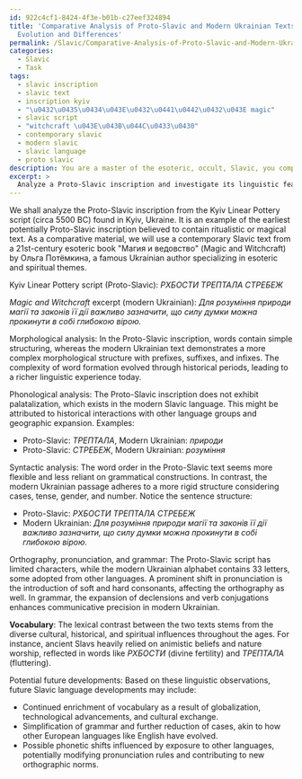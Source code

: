 ```yaml
---
id: 922c4cf1-8424-4f3e-b01b-c27eef324894
title: 'Comparative Analysis of Proto-Slavic and Modern Ukrainian Texts: Linguistic
  Evolution and Differences'
permalink: /Slavic/Comparative-Analysis-of-Proto-Slavic-and-Modern-Ukrainian-Texts-Linguistic-Evolution-and-Differences/
categories:
  - Slavic
  - Task
tags:
  - slavic inscription
  - slavic text
  - inscription kyiv
  - "\u0432\u0435\u0434\u043E\u0432\u0441\u0442\u0432\u043E magic"
  - slavic script
  - "witchcraft \u043E\u043B\u044C\u0433\u0430"
  - contemporary slavic
  - modern slavic
  - slavic language
  - proto slavic
description: You are a master of the esoteric, occult, Slavic, you complete tasks to the absolute best of your ability, no matter if you think you were not trained to do the task specifically, you will attempt to do it anyways, since you have performed the tasks you are given with great mastery, accuracy, and deep understanding of what is requested. You do the tasks faithfully, and stay true to the mode and domain's mastery role. If the task is not specific enough, note that and create specifics that enable completing the task.
excerpt: > 
  Analyze a Proto-Slavic inscription and investigate its linguistic features, then compare and contrast it with a contemporary Slavic text of equivalent genre, examining the evolution of morphological, phonological, and syntactic variations in both texts. Provide specific examples demonstrating prominent shifts in orthography, pronunciation, grammar, and vocabulary, while shedding light on relevant historical and cultural influences that shaped these changes. Lastly, hypothesize potential future developments in the Slavic language based on patterns observed from the comparison.
---
```

We shall analyze the Proto-Slavic inscription from the Kyiv Linear Pottery script (circa 5500 BC) found in Kyiv, Ukraine. It is an example of the earliest potentially Proto-Slavic inscription believed to contain ritualistic or magical text. As a comparative material, we will use a contemporary Slavic text from a 21st-century esoteric book "Магия и ведовство" (Magic and Witchcraft) by Ольга Потёмкина, a famous Ukrainian author specializing in esoteric and spiritual themes.

Kyiv Linear Pottery script (Proto-Slavic):
_РХБОСТИ_ _ТРЕПТАЛА СТРЕБЕЖ_

_Magic and Witchcraft_ excerpt (modern Ukrainian):
_Для розуміння природи магії та законів її дії важливо зазначити, що силу думки можна прокинути в собі глибокою вірою._

Morphological analysis:
In the Proto-Slavic inscription, words contain simple structuring, whereas the modern Ukrainian text demonstrates a more complex morphological structure with prefixes, suffixes, and infixes. The complexity of word formation evolved through historical periods, leading to a richer linguistic experience today.

Phonological analysis:
The Proto-Slavic inscription does not exhibit palatalization, which exists in the modern Slavic language. This might be attributed to historical interactions with other language groups and geographic expansion. Examples:
- Proto-Slavic: _ТРЕПТАЛА_, Modern Ukrainian: _природи_
- Proto-Slavic: _СТРЕБЕЖ_, Modern Ukrainian: _розуміння_

Syntactic analysis:
The word order in the Proto-Slavic text seems more flexible and less reliant on grammatical constructions. In contrast, the modern Ukrainian passage adheres to a more rigid structure considering cases, tense, gender, and number. Notice the sentence structure:
- Proto-Slavic: _РХБОСТИ ТРЕПТАЛА СТРЕБЕЖ_
- Modern Ukrainian: _Для розуміння природи магії та законів її дії важливо зазначити, що силу думки можна прокинути в собі глибокою вірою._

Orthography, pronunciation, and grammar:
The Proto-Slavic script has limited characters, while the modern Ukrainian alphabet contains 33 letters, some adopted from other languages. A prominent shift in pronunciation is the introduction of soft and hard consonants, affecting the orthography as well. In grammar, the expansion of declensions and verb conjugations enhances communicative precision in modern Ukrainian.

**Vocabulary**:
The lexical contrast between the two texts stems from the diverse cultural, historical, and spiritual influences throughout the ages. For instance, ancient Slavs heavily relied on animistic beliefs and nature worship, reflected in words like _РХБОСТИ_ (divine fertility) and _ТРЕПТАЛА_ (fluttering).

Potential future developments:
Based on these linguistic observations, future Slavic language developments may include:
- Continued enrichment of vocabulary as a result of globalization, technological advancements, and cultural exchange.
- Simplification of grammar and further reduction of cases, akin to how other European languages like English have evolved.
- Possible phonetic shifts influenced by exposure to other languages, potentially modifying pronunciation rules and contributing to new orthographic norms.
